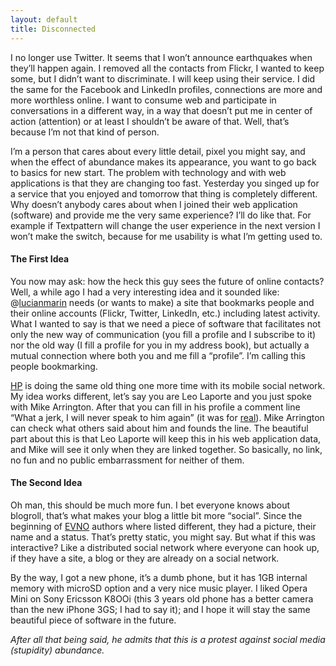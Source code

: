 ```yaml
---
layout: default
title: Disconnected
---
```


I no longer use Twitter. It seems that I won’t announce earthquakes when they’ll happen again. I removed all the contacts from Flickr, I wanted to keep some, but I didn’t want to discriminate. I will keep using their service. I did the same for the Facebook and LinkedIn profiles, connections are more and more worthless online. I want to consume web and participate in conversations in a different way, in a way that doesn’t put me in center of action (attention) or at least I shouldn’t be aware of that. Well, that’s because I’m not that kind of person.

I’m a person that cares about every little detail, pixel you might say, and when the effect of abundance makes its appearance, you want to go back to basics for new start. The problem with technology and with web applications is that they are changing too fast. Yesterday you singed up for a service that you enjoyed and tomorrow that thing is completely different. Why doesn’t anybody cares about when I joined their web application (software) and provide me the very same experience? I’ll do like that. For example if Textpattern will change the user experience in the next version I won’t make the switch, because for me usability is what I’m getting used to.

#### The First Idea

You now may ask: how the heck this guy sees the future of online contacts? Well, a while ago I had a very interesting idea and it sounded like: @[lucianmarin](http://twitter.com/lucianmarin/status/1616912061) needs (or wants to make) a site that bookmarks people and their online accounts (Flickr, Twitter, LinkedIn, etc.) including latest activity. What I wanted to say is that we need a piece of software that facilitates not only the new way of communication (you fill a profile and I subscribe to it) nor the old way (I fill a profile for you in my address book), but actually a mutual connection where both you and me fill a “profile”. I’m calling this people bookmarking.

[HP](http://news.bbc.co.uk/2/hi/technology/8090427.stm) is doing the same old thing one more time with its mobile social network. My idea works different, let’s say you are Leo Laporte and you just spoke with Mike Arrington. After that you can fill in his profile a comment line “What a jerk, I will never speak to him again” (it was for [real](http://www.youtube.com/watch?v=IsV-lgnAjps)). Mike Arrington can check what others said about him and founds the line. The beautiful part about this is that Leo Laporte will keep this in his web application data, and Mike will see it only when they are linked together. So basically, no link, no fun and no public embarrassment for neither of them.

#### The Second Idea

Oh man, this should be much more fun. I bet everyone knows about blogroll, that’s what makes your blog a little bit more “social”. Since the beginning of [EVNO](http://evno.ro/) authors where listed different, they had a picture, their name and a status. That’s pretty static, you might say. But what if this was interactive? Like a distributed social network where everyone can hook up, if they have a site, a blog or they are already on a social network.

By the way, I got a new phone, it’s a dumb phone, but it has 1GB internal memory with microSD option and a very nice music player. I liked Opera Mini on Sony Ericsson K8OOi (this 3 years old phone has a better camera than the new iPhone 3GS; I had to say it); and I hope it will stay the same beautiful piece of software in the future.

*After all that being said, he admits that this is a protest against social media (stupidity) abundance.*
